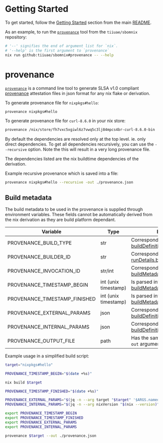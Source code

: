 <!--
SPDX-FileCopyrightText: 2024 Technology Innovation Institute (TII)

SPDX-License-Identifier: CC-BY-SA-4.0
-->

# Getting Started

To get started, follow the [Getting Started](../README.md#getting-started) section from the main [README](../README.md).

As an example, to run the [`provenance`](../src/provenance/main.py) tool from the `tiiuae/sbomnix` repository:

```bash
# '--' signifies the end of argument list for `nix`.
# '--help' is the first argument to `provenance`
nix run github:tiiuae/sbomnix#provenance -- --help
```

# provenance

[`provenance`](../src/provenance/main.py) is a command line tool to generate SLSA v1.0 compliant [provenance](https://slsa.dev/spec/v1.0/provenance) attestation files in json format for any nix flake or derivation.

To generate provenance file for `nixpkgs#hello`:

```bash
provenance nixpkgs#hello
```

To generate provenance file for `curl-8.6.0` in your nix store:

```bash
provenance /nix/store/fh7vxc5xgiwl6z7vwq5c3lj84mpcs4br-curl-8.6.0-bin
```

By default the dependencies are resolved only at the top level. ie. only direct dependencies.
To get all dependencies recursively, you can use the `--recursive` option.
Note the this will result in a very long provenance file.

The dependencies listed are the nix buildtime dependencies of the derivation.

Example recursive provenance which is saved into a file:

```bash
provenance nixpkgs#hello --recursive -out ./provenance.json
```

## Build metadata

The build metadata to be used in the provenance is supplied through environment variables.
These fields cannot be automatically derived from the nix derivation as they are build platform dependant.

Variable | Type | Explanation
--- | --- | ---
PROVENANCE_BUILD_TYPE | str | Corresponds to SLSA [buildDefinition.buildType](https://slsa.dev/spec/v1.0/provenance#builddefinition)
PROVENANCE_BUILDER_ID | str | Corresponds to SLSA [runDetails.builder.id](https://slsa.dev/spec/v1.0/provenance#builder)
PROVENANCE_INVOCATION_ID | str/int | Corresponds to SLSA [buildMetadata.invocationId](https://slsa.dev/spec/v1.0/provenance#buildmetadata)
PROVENANCE_TIMESTAMP_BEGIN | int (unix timestamp) | Is parsed into SLSA [buildMetadata.startedOn](https://slsa.dev/spec/v1.0/provenance#buildmetadata)
PROVENANCE_TIMESTAMP_FINISHED | int (unix timestamp) | Is parsed into SLSA [buildMetadata.finishedOn](https://slsa.dev/spec/v1.0/provenance#buildmetadata)
PROVENANCE_EXTERNAL_PARAMS | json | Corresponds to SLSA [buildDefinition.externalParameters](https://slsa.dev/spec/v1.0/provenance#builddefinition)
PROVENANCE_INTERNAL_PARAMS | json | Corresponds to SLSA [buildDefinition.internalParameters](https://slsa.dev/spec/v1.0/provenance#builddefinition)
PROVENANCE_OUTPUT_FILE | path | Has the same function as the `--out` argument.

Example usage in a simplified build script:

```bash
target="nixpkgs#hello"

PROVENANCE_TIMESTAMP_BEGIN="$(date +%s)"

nix build $target

PROVENANCE_TIMESTAMP_FINISHED="$(date +%s)"

PROVENANCE_EXTERNAL_PARAMS="$(jq -n --arg target "$target" '$ARGS.named')"
PROVENANCE_INTERNAL_PARAMS="$(jq -n --arg nixVersion "$(nix --version)" '$ARGS.named')"

export PROVENANCE_TIMESTAMP_BEGIN
export PROVENANCE_TIMESTAMP_FINISHED
export PROVENANCE_EXTERNAL_PARAMS
export PROVENANCE_INTERNAL_PARAMS

provenance $target --out ./provenance.json
```
